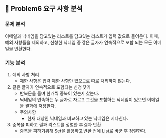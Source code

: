 ## 🚀 Problem6 요구 사항 분석
### 문제 분석
이메일과 닉네임을 담고있는 리스트를 담고있는 리스트가 입력 값으로 들어온다.
이때, 예외 사항들을 제외하고, 신청한 닉네임 중 같은 글자가 연속적으로 포함 되는 모든 이메일을 반환한다.

### 기능 분석
1. 예외 사항 처리
    - 제한 사항은 입력 제한 사항만 있으므로 따로 처리하지 않는다. 
2. 같은 글자가 연속적으로 포함되는 신청 찾기
   - 반복문을 돌며 한개씩 중복이 있는지 찾는다.
   - 닉네임의 연속하는 두 글자로 자르고 그것을 포함하는 닉네임이 있으면 이메일을 결과에 저장한다.
   - 주의사항
     - 현재 대상인 닉네임과 비교하고 있는 닉네임은 지나친다.
3. 중복을 피하고 결과 리스트를 정렬한 후 결과 반환
   - 중복을 피하기위해 Set을 활용하고 반환 전에 List로 바꾼 후 정렬한다.
